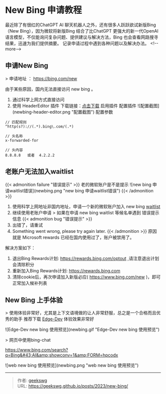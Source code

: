 # New Bing 申请教程


最近除了有很红的ChatGPT AI 聊天机器人之外，还有很多人跃跃欲试新版Bing（New Bing），因为微软将新版Bing 结合了比ChatGPT 更强大的新一代OpenAI 语言模型，不仅能询问复杂问题、提供建议与解决方法，Bing 也会查看网路搜寻结果，迅速为我们提供摘要。
记录申请过程中遇到各种问题以及解决办法。
&lt;!--more--&gt;

## 申请New Bing
&gt; 申请地址 ： https://bing.com/new

由于某些原因，国内无法直接访问 new bing 。
1. 通过科学上网方式直接访问
2. 使用 HeaderEditor 插件 下载链接：[点击下载](https://microsoftedge.microsoft.com/addons/detail/header-editor/afopnekiinpekooejpchnkgfffaeceko)
   启用插件
   配置插件
   ![配置截图](newbing-header-editor.png &#34;配置截图&#34;)
   配置参数
```
// 匹配规则
^http(s?)://(.*).bing\.com/(.*)

// 头名称
x-forwarded-for

// 头内容
8.8.8.8   或者  4.2.2.2
```

## 老账户无法加入waitlist
{{&lt; admonition failure &#34;错误提示&#34;  &gt;}}
老的微软账户是不是提示
![new bing 申请waitlist错误](newbing.png &#34;new bing 申请waitlist错误&#34;)
{{&lt; /admonition &gt;}}

1. 使用科学上网地址非国内地址，申请一个新的微软账户加入 new bing [waitlist](https://www.bing.com/new)
2. 继续使用老账户申请
&gt; 如果在申请 new bing waitlist 等候名单遇到 错误提示信息
{{&lt; admonition bug &#34;错误提示&#34;  &gt;}}
1. 出错了，请重试
2. Something went wrong, please try again later.
{{&lt; /admonition &gt;}}
原因就是 Microsoft rewards 已经在国内使用过了，账户被禁用了。

解决方案如下：
1. 退出Bing Rewards计划: https://rewards.bing.com/optout ,请注意退出计划会清除积分
2. 重新加入Bing Rewards计划: https://rewards.bing.com
3. 清除cookie后，再次申请加入新版必应( https://www.bing.com/new )，即可正常加入候补列表


## New Bing 上手体验

&gt; 使用体验非常好，尤其是上下文语境做的让人非常舒服，总之是一个合格而且优秀的助手
推荐下载 [Edge-Dev](https://www.microsoftedgeinsider.com/zh-cn/download/dev) 体验效果非常好

![Edge-Dev new bing 使用预览](newbing.gif &#34;Edge-Dev new bing 使用预览&#34;)

&gt; 网页中使用bing-chat

https://www.bing.com/search?q=Bing&#43;AI&amp;showconv=1&amp;FORM=hpcodx

![web new bing 使用预览](newbing.png &#34;web new bing 使用预览&#34;)


---

> 作者: [geekswg](https://github.com/geekswg)  
> URL: https://geekswg.github.io/posts/2023/new-bing/  

